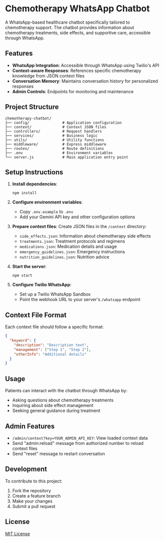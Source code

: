 # Chemotherapy WhatsApp Chatbot

A WhatsApp-based healthcare chatbot specifically tailored to chemotherapy support. The chatbot provides information about chemotherapy treatments, side effects, and supportive care, accessible through WhatsApp.

## Features

- **WhatsApp Integration**: Accessible through WhatsApp using Twilio's API
- **Context-aware Responses**: References specific chemotherapy knowledge from JSON context files
- **Conversation Memory**: Maintains conversation history for personalized responses
- **Admin Controls**: Endpoints for monitoring and maintenance

## Project Structure

```
chemotherapy-chatbot/
├── config/               # Application configuration
├── context/              # Context JSON files
├── controllers/          # Request handlers
├── services/             # Business logic
├── utils/                # Utility functions
├── middleware/           # Express middleware
├── routes/               # Route definitions
├── .env                  # Environment variables
└── server.js             # Main application entry point
```

## Setup Instructions

1. **Install dependencies**:
   ```
   npm install
   ```

2. **Configure environment variables**:
   - Copy `.env.example` to `.env`
   - Add your Gemini API key and other configuration options

3. **Prepare context files**:
   Create JSON files in the `/context` directory:
   - `side_effects.json`: Information about chemotherapy side effects
   - `treatments.json`: Treatment protocols and regimens
   - `medications.json`: Medication details and usage 
   - `emergency_guidelines.json`: Emergency instructions
   - `nutrition_guidelines.json`: Nutrition advice

4. **Start the server**:
   ```
   npm start
   ```

5. **Configure Twilio WhatsApp**:
   - Set up a Twilio WhatsApp Sandbox
   - Point the webhook URL to your server's `/whatsapp` endpoint

## Context File Format

Each context file should follow a specific format:

```json
{
  "keyword": {
    "description": "Description text",
    "management": ["Step 1", "Step 2"],
    "otherInfo": "Additional details"
  }
}
```

## Usage

Patients can interact with the chatbot through WhatsApp by:
- Asking questions about chemotherapy treatments
- Inquiring about side effect management
- Seeking general guidance during treatment

## Admin Features

- `/admin/context?key=YOUR_ADMIN_API_KEY`: View loaded context data
- Send "admin:reload" message from authorized number to reload context files
- Send "reset" message to restart conversation

## Development

To contribute to this project:

1. Fork the repository
2. Create a feature branch
3. Make your changes
4. Submit a pull request

## License

[MIT License](LICENSE)